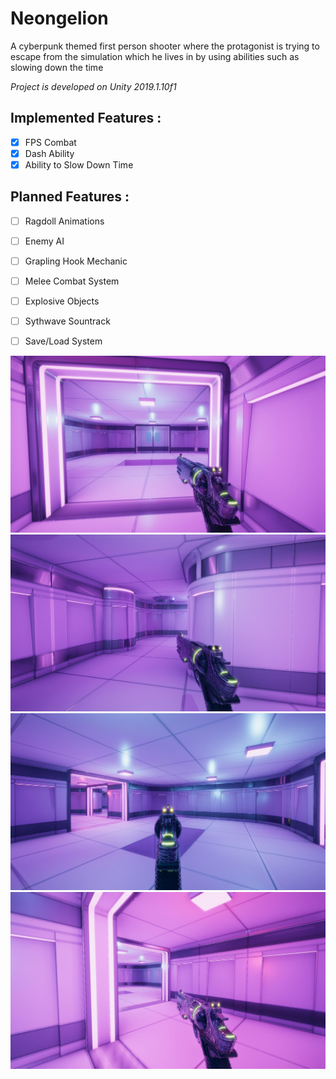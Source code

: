 # Neongelion
A cyberpunk themed first person shooter where the protagonist is trying to escape from the simulation which he lives in by using abilities such as slowing down the time

*Project is developed on Unity 2019.1.10f1* 

## **Implemented Features :** 
- [x] FPS Combat
- [x] Dash Ability
- [x] Ability to Slow Down Time

## **Planned Features :**
- [ ] Ragdoll Animations
- [ ] Enemy AI
- [ ] Grapling Hook Mechanic
- [ ] Melee Combat System
- [ ] Explosive Objects
- [ ] Sythwave Sountrack
- [ ] Save/Load System


![screenshot](https://github.com/Solideizer/Neongelion/blob/master/Screenshots/image_0009.jpg)
![screenshot](https://github.com/Solideizer/Neongelion/blob/master/Screenshots/image_0010.jpg)
![screenshot](https://github.com/Solideizer/Neongelion/blob/master/Screenshots/image_0004.jpg)
![screenshot](https://github.com/Solideizer/Neongelion/blob/master/Screenshots/image_0000.jpg)
